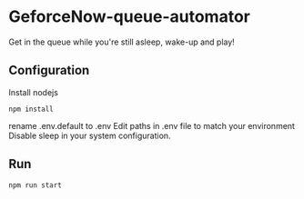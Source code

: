 # GeforceNow-queue-automator

Get in the queue while you're still asleep, wake-up and play!

## Configuration
Install nodejs
```shell
npm install
```
rename .env.default to .env
Edit paths in .env file to match your environment
Disable sleep in your system configuration.

## Run
```shell
npm run start
```

